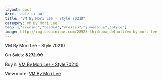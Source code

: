 ```yaml
---
layout: post
date: '2017-01-30'
title: "VM By Mori Lee - Style 70210"
category: VM By Mori Lee
tags: ["evening","beaded","dresses","junoesque","style"]
image: http://img.sequinious.com/28928-thickbox_default/vm-by-mori-lee-style-70210.jpg
---
```

VM By Mori Lee - Style 70210

On Sales: **$272.99**
<a href="https://www.sequinious.com/vm-by-mori-lee/7813-vm-by-mori-lee-style-70210.html"><amp-img layout="responsive" width="600" height="600" src="//img.sequinious.com/28928-thickbox_default/vm-by-mori-lee-style-70210.jpg" alt="VM By Mori Lee - Style 70210 0" /></a>
<a href="https://www.sequinious.com/vm-by-mori-lee/7813-vm-by-mori-lee-style-70210.html"><amp-img layout="responsive" width="600" height="600" src="//img.sequinious.com/28931-thickbox_default/vm-by-mori-lee-style-70210.jpg" alt="VM By Mori Lee - Style 70210 1" /></a>
<a href="https://www.sequinious.com/vm-by-mori-lee/7813-vm-by-mori-lee-style-70210.html"><amp-img layout="responsive" width="600" height="600" src="//img.sequinious.com/28930-thickbox_default/vm-by-mori-lee-style-70210.jpg" alt="VM By Mori Lee - Style 70210 2" /></a>
<a href="https://www.sequinious.com/vm-by-mori-lee/7813-vm-by-mori-lee-style-70210.html"><amp-img layout="responsive" width="600" height="600" src="//img.sequinious.com/28929-thickbox_default/vm-by-mori-lee-style-70210.jpg" alt="VM By Mori Lee - Style 70210 3" /></a>

Buy it: [VM By Mori Lee - Style 70210](https://www.sequinious.com/vm-by-mori-lee/7813-vm-by-mori-lee-style-70210.html "VM By Mori Lee - Style 70210")

View more: [VM By Mori Lee](https://www.sequinious.com/68-vm-by-mori-lee "VM By Mori Lee")